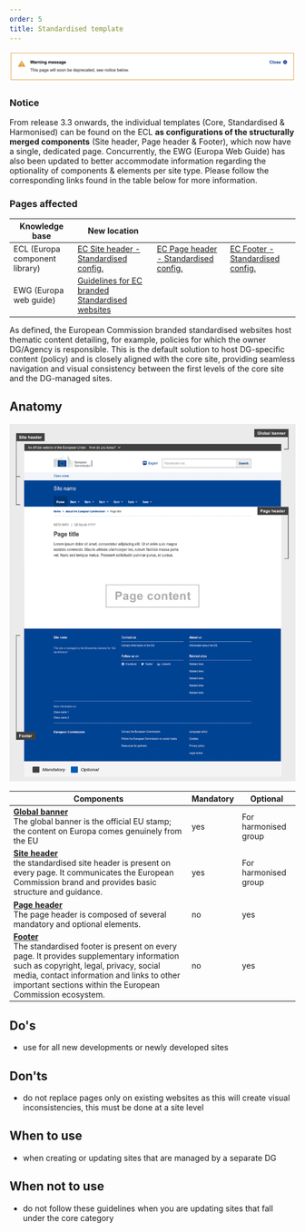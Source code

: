 ```yaml
---
order: 5
title: Standardised template
---
```

![](/cms-images/screenshot-2022-04-13-at-11.40.03.png)

### Notice

From release 3.3 onwards, the individual templates (Core, Standardised & Harmonised) can be found on the ECL **as configurations of the structurally merged components** (Site header, Page header & Footer), which now have a single, dedicated page. Concurrently, the EWG (Europa Web Guide) has also been updated to better accommodate information regarding the optionality of components & elements per site type. Please follow the corresponding links found in the table below for more information.

### Pages affected

| Knowledge base                 | New location                                                                                                                                                                                                            |                                                                                                                               |                                                                                                                     |
| ------------------------------ | ----------------------------------------------------------------------------------------------------------------------------------------------------------------------------------------------------------------------- | ----------------------------------------------------------------------------------------------------------------------------- | ------------------------------------------------------------------------------------------------------------------- |
| ECL (Europa component library) | [EC Site header - Standardised config.](https://citnet.tech.ec.europa.eu/CITnet/confluence/pages/viewpage.action?pageId=1092071063https://ec.europa.eu/component-library/ec/components/site-header/usage/#standardised) | [EC Page header - Standardised config.](https://ec.europa.eu/component-library/ec/components/page-header/usage/#standardised) | [EC Footer - Standardised config.](https://ec.europa.eu/component-library/ec/components/footer/usage/#standardised) |
| EWG (Europa web guide)         | [Guidelines for EC branded Standardised websites](https://wikis.ec.europa.eu/display/WEBGUIDE/EC+branded+standardised+websites+design)                                                                                  |                                                                                                                               |                                                                                                                     |

As defined, the European Commission branded standardised websites host thematic content detailing, for example, policies for which the owner DG/Agency is responsible. This is the default solution to host DG-specific content (policy) and is closely aligned with the core site, providing seamless navigation and visual consistency between the first levels of the core site and the DG-managed sites.

## Anatomy

![](/cms-images/standardised-template.png)

| Components                                                                                                                                                                                                                                                                                              | Mandatory | Optional             |
| ------------------------------------------------------------------------------------------------------------------------------------------------------------------------------------------------------------------------------------------------------------------------------------------------------- | --------- | -------------------- |
| **[Global banner](https://webgate.ec.europa.eu/fpfis/wikis/pages/viewpage.action?spaceKey=webtools&title=Global+banner)**<br />The global banner is the official EU stamp; the content on Europa comes genuinely from the EU                                                                            | yes       | For harmonised group |
| **[Site header](/ec/standardised-template/site-header/usage/)**<br />the standardised site header is present on every page. It communicates the European Commission brand and provides basic structure and guidance.                                                                                    | yes       | For harmonised group |
| **[Page header](/ec/standardised-template/page-header/usage/)**<br />The page header is composed of several mandatory and optional elements.                                                                                                                                                            | no        | yes                  |
| **[Footer](/ec/standardised-template/footer/usage/)**<br />The standardised footer is present on every page. It provides supplementary information such as copyright, legal, privacy, social media, contact information and links to other important sections within the European Commission ecosystem. | no        | yes                  |

## Do's

- use for all new developments or newly developed sites

## Don'ts

- do not replace pages only on existing websites as this will create visual inconsistencies, this must be done at a site level

## When to use

- when creating or updating sites that are managed by a separate DG

## When not to use

- do not follow these guidelines when you are updating sites that fall under the core category
